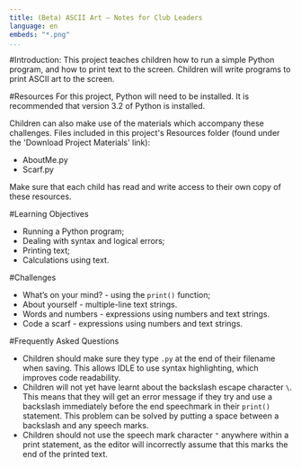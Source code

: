 ```yaml
---
title: (Beta) ASCII Art — Notes for Club Leaders
language: en
embeds: "*.png"
...
```


#Introduction:
This project teaches children how to run a simple Python program, and how to print text to the screen. Children will write programs to print ASCII art to the screen.

#Resources
For this project, Python will need to be installed. It is recommended that version 3.2 of Python is installed.

Children can also make use of the materials which accompany these challenges. Files included in this project's Resources folder (found under the 'Download Project Materials' link):

+ AboutMe.py
+ Scarf.py

Make sure that each child has read and write access to their own copy of these resources.

#Learning Objectives
+ Running a Python program;
+ Dealing with syntax and logical errors;
+ Printing text;
+ Calculations using text.


#Challenges
+ What’s on your mind? - using the `print()` function;
+ About yourself - multiple-line text strings.
+ Words and numbers - expressions using numbers and text strings.
+ Code a scarf - expressions using numbers and text strings.

#Frequently Asked Questions
+ Children should make sure they type `.py` at the end of their filename when saving. This allows IDLE to use syntax highlighting, which improves code readability.
+ Children will not yet have learnt about the backslash escape character `\`. This means that they will get an error message if they try and use a backslash immediately before the end speechmark in their `print()` statement. This problem can be solved by putting a space between a backslash and any speech marks.
+ Children should not use the speech mark character `"` anywhere within a print statement, as the editor will incorrectly assume that this marks the end of the printed text.


